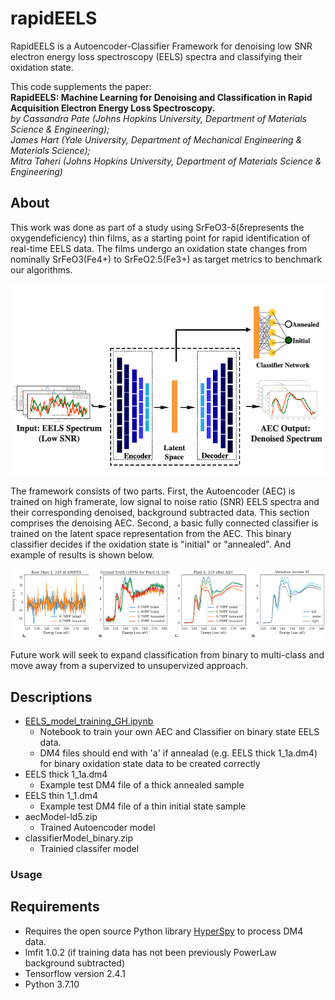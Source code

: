 # rapidEELS

RapidEELS is a Autoencoder-Classifier Framework for denoising low SNR electron energy loss spectroscopy (EELS) spectra and classifying their oxidation state.

This code supplements the paper:    
**RapidEELS: Machine Learning for Denoising and Classification in Rapid Acquisition Electron Energy Loss Spectroscopy.**  
    *by Cassandra Pate (Johns Hopkins University, Department of Materials Science & Engineering);   
    James Hart (Yale University, Department of Mechanical Engineering & Materials Science);   
    Mitra Taheri (Johns Hopkins University, Department of Materials Science & Engineering)*  

## About 
This work was done as part of a study using SrFeO3-δ(δrepresents the oxygendeficiency) thin films, as a starting point for rapid identification of real-time EELS data. The films undergo an oxidation state changes from nominally SrFeO3(Fe4+) to SrFeO2.5(Fe3+) as target metrics to benchmark our algorithms.

![alt text](images/AEC-framework.png)

The framework consists of two parts. First, the Autoencoder (AEC) is trained on high framerate, low signal to noise ratio (SNR) EELS spectra and their corresponding denoised, background subtracted data. This section comprises the denoising AEC. 
Second, a basic fully connected classifier is trained on the latent space representation from the AEC. This binary classifier decides if the oxidation state is "initial" or "annealed". 
And example of results is shown below.  

![alt text](images/Figure7.png)

Future work will seek to expand classification from binary to multi-class and move away from a supervized to unsupervized approach. 

## Descriptions
- [EELS_model_training_GH.ipynb](https://github.com/patecm/rapidEELS/blob/main/EELS_model_training_GH.ipynb)
    - Notebook to train your own AEC and Classifier on binary state EELS data. 
    - DM4 files should end with 'a' if annealad (e.g. EELS thick 1_1a.dm4) for binary oxidation state data to be created correctly
- EELS thick 1_1a.dm4  
    - Example test DM4 file of a thick annealed sample  
- EELS thin 1_1.dm4  
    - Example test DM4 file of a thin initial state sample  
- aecModel-ld5.zip   
    - Trained Autoencoder model  
- classifierModel_binary.zip  
    - Trainied classifer model
 

### Usage

## Requirements
- Requires the open source Python library [HyperSpy](https://hyperspy.org/) to process DM4 data. 
- lmfit 1.0.2 (if training data has not been previously PowerLaw background subtracted)
- Tensorflow version 2.4.1
- Python 3.7.10
